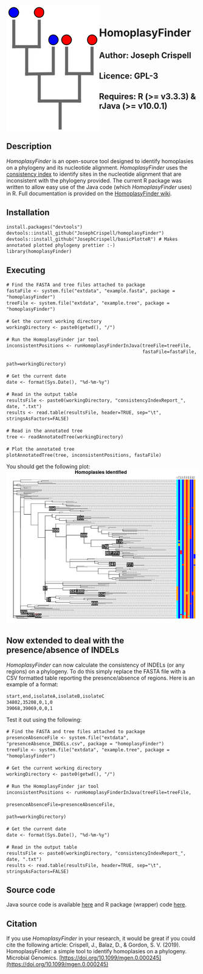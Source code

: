 <img align="left" src="HomoplasyFinder-logo.png">

<br/>

# HomoplasyFinder 
## Author: Joseph Crispell
## Licence: GPL-3
## Requires: R (>= v3.3.3) & rJava (>= v10.0.1)

<br/><br/>

## Description
*HomoplasyFinder* is an open-source tool designed to identify homoplasies on a phylogeny and its nucleotide alignment. *HomoplasyFinder* uses the [consistency index](https://watermark.silverchair.com/20-4-406.pdf?token=AQECAHi208BE49Ooan9kkhW_Ercy7Dm3ZL_9Cf3qfKAc485ysgAAAk0wggJJBgkqhkiG9w0BBwagggI6MIICNgIBADCCAi8GCSqGSIb3DQEHATAeBglghkgBZQMEAS4wEQQMKSQ_nllVEDic-YzoAgEQgIICAIXBcXqLAIsF7BibuGViKKBTLwDT88vDxzLfUFEk041b4hGCT6yhF4Rm373_OzyumpTIcv7TdM0DA_OlXHiabyW5hhHPpxOmWeFVirFd7cMgJVIzjdIg1-2jXM1KQt1NcrkcvjPyiGfjfCBSn-F4k4vM16Y6-G-nkCnf8P4uBeYsgd8u7P604gEFqDg4VuU2cxBQKCB0FlfzG_QTCvK8lZlaaVoEUvN4o4Yv2BRC8qmYaf2lyqVF1x-eozlFB-OZvhQ9q1pxT1UNgevok5KgEpJsvTZ-rQtnBhfS6APumiF-eMqrrse4mbmmmmqcGYqz8h_iLnuBoU7JGQIYKlWyMXlyZLI7nRJGiieh002RnE8-OWcJGSaUI-yGENekJjpcaDBRF6sw4TrJC5jOcTXQfnYy-gxTjxA0Rgo_7MG28C90gVa5r3uovmEEsbzE7lYx8GiYOneLEAO0y1fdv7yvB9wCNO5ZKffitZanV0Tf-SHnWomGtw7fzzZc2QP_8wqer-00Sh6_M78g4LO1ErZdaQBP-Bfziidg8vXwmsM5ydo1uVNb5enqk5E_9yKkEjOU7lvLwLIBXU-G47F2UvZ7KAm3ka5Bc4xf8FuDcRsqZzGwJYHG-ZcVlI69JgN9NvYqbpv2xV0vjlLa524hnynz6pZn5J1bgUX9B75LRYUTVOrJ) to identify sites in the nucleotide alignment that are inconsistent with the phylogeny provided. The current R package was written to allow easy use of the Java code (which *HomoplasyFinder* uses) in R. Full documentation is provided on the [HomoplasyFinder wiki](https://github.com/JosephCrispell/homoplasyFinder/wiki).

## Installation
```
install.packages("devtools")
devtools::install_github("JosephCrispell/homoplasyFinder")
devtools::install_github("JosephCrispell/basicPlotteR") # Makes annotated plotted phylogeny prettier :-)
library(homoplasyFinder)
```

## Executing
```
# Find the FASTA and tree files attached to package
fastaFile <- system.file("extdata", "example.fasta", package = "homoplasyFinder")
treeFile <- system.file("extdata", "example.tree", package = "homoplasyFinder")

# Get the current working directory
workingDirectory <- paste0(getwd(), "/")

# Run the HomoplasyFinder jar tool
inconsistentPositions <- runHomoplasyFinderInJava(treeFile=treeFile, 
                                                  fastaFile=fastaFile, 
                                                  path=workingDirectory)
 
# Get the current date
date <- format(Sys.Date(), "%d-%m-%y")
 
# Read in the output table
resultsFile <- paste0(workingDirectory, "consistencyIndexReport_", date, ".txt")
results <- read.table(resultsFile, header=TRUE, sep="\t", stringsAsFactors=FALSE)
 
# Read in the annotated tree
tree <- readAnnotatedTree(workingDirectory)
 
# Plot the annotated tree
plotAnnotatedTree(tree, inconsistentPositions, fastaFile)
```
You should get the following plot:<br>
<img src="inst/extdata/example.png">

## Now extended to deal with the presence/absence of INDELs
*HomoplasyFinder* can now calculate the consistency of INDELs (or any regions) on a phylogeny. To do this simply replace the FASTA file with a CSV formatted table reporting the presence/absence of regions. Here is an example of a format:
```
start,end,isolateA,isolateB,isolateC
34802,35208,0,1,0
39068,39069,0,0,1
```

Test it out using the following:
```
# Find the FASTA and tree files attached to package
presenceAbsenceFile <- system.file("extdata", "presenceAbsence_INDELs.csv", package = "homoplasyFinder")
treeFile <- system.file("extdata", "example.tree", package = "homoplasyFinder")

# Get the current working directory
workingDirectory <- paste0(getwd(), "/")

# Run the HomoplasyFinder jar tool
inconsistentPositions <- runHomoplasyFinderInJava(treeFile=treeFile, 
                                                  presenceAbsenceFile=presenceAbsenceFile, 
                                                  path=workingDirectory)
 
# Get the current date
date <- format(Sys.Date(), "%d-%m-%y")
 
# Read in the output table
resultsFile <- paste0(workingDirectory, "consistencyIndexReport_", date, ".txt")
results <- read.table(resultsFile, header=TRUE, sep="\t", stringsAsFactors=FALSE)
```

## Source code
Java source code is available [here](https://github.com/JosephCrispell/Java/tree/master/HomoplasyFinder/src/homoplasyFinder) and R package (wrapper) code [here](https://github.com/JosephCrispell/homoplasyFinder).

## Citation
If you use *HomoplasyFinder* in your research, it would be great if you could cite the following article:
Crispell, J., Balaz, D., & Gordon, S. V. (2019). HomoplasyFinder: a simple tool to identify homoplasies on a phylogeny. Microbial Genomics. [https://doi.org/10.1099/mgen.0.000245](https://doi.org/10.1099/mgen.0.000245)

